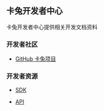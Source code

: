 ## 卡兔开发者中心
卡兔开发者中心提供相关开发文档资料

### 开发者社区
- [GitHub 卡兔项目](https://github.com/katu-project)

### 开发者资源

- [SDK](/sdk)

- [API](/api)

### 
